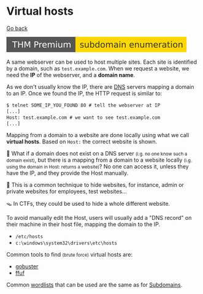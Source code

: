 # Virtual hosts

[Go back](../index.md)

[![subdomainenumeration](../../../_badges/thmp/subdomainenumeration.svg)](https://tryhackme.com/room/subdomainenumeration)

<div class="row row-cols-md-2"><div>

A same webserver can be used to host multiple sites. Each site is identified by a domain, such as `test.example.com`. When we request a website, we need the **IP** of the webserver, and a **domain name**.

As we don't usually know the IP, there are [DNS](/operating-systems/networking/protocols/dns.md) servers mapping a domain to an IP. Once we found the IP, the HTTP request is similar to:

```bash!
$ telnet SOME_IP_YOU_FOUND 80 # tell the webserver at IP
[...]
Host: test.example.com # we want to see test.example.com
[...]
```

Mapping from a domain to a website are done locally using what we call **virtual hosts**. Based on `Host:` the correct website is shown.

🤔 What if a domain does not exist on a DNS server <small>(i.g. no one know such a domain exist)</small>, but there is a mapping from a domain to a website locally <small>(i.g. using the domain in Host: returns a website)</small>? No one can access it, unless they have the IP, and they provide the Host manually.
</div><div>

🎁 This is a common technique to hide websites, for instance, admin or private websites for employees, test websites...

🪤 In CTFs, they could be used to hide a whole different website.

To avoid manually edit the Host, users will usually add a "DNS record" on their machine in their host file, mapping the domain to the IP.

* `/etc/hosts`
* `c:\windows\system32\drivers\etc\hosts`

Common tools to find <small>(brute force)</small> virtual hosts are:

* [gobuster](../tools/gobuster.md#vhost-brute-force)
* [ffuf](../tools/ffuf.md#vhost-brute-force)

Common [wordlists](/cybersecurity/red-team/_knowledge/index.md#wordlists-) that can be used are the same as for [Subdomains](subdomains.md).
</div></div>